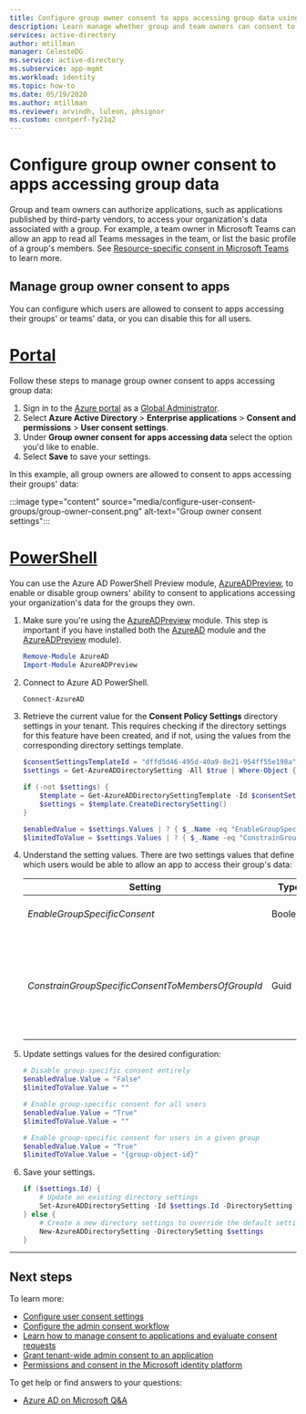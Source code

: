 ```yaml
---
title: Configure group owner consent to apps accessing group data using Azure AD
description: Learn manage whether group and team owners can consent to applications that will have access to the group or team's data.
services: active-directory
author: mtillman
manager: CelesteDG
ms.service: active-directory
ms.subservice: app-mgmt
ms.workload: identity
ms.topic: how-to
ms.date: 05/19/2020
ms.author: mtillman
ms.reviewer: arvindh, luleon, phsignor
ms.custom: contperf-fy21q2
---
```


# Configure group owner consent to apps accessing group data

Group and team owners can authorize applications, such as applications published by third-party vendors, to access your organization's data associated with a group. For example, a team owner in Microsoft Teams can allow an app to read all Teams messages in the team, or list the basic profile of a group's members. See [Resource-specific consent in Microsoft Teams](/microsoftteams/resource-specific-consent) to learn more.

## Manage group owner consent to apps

You can configure which users are allowed to consent to apps accessing their groups' or teams' data, or you can disable this for all users.

# [Portal](#tab/azure-portal)

Follow these steps to manage group owner consent to apps accessing group data:

1. Sign in to the [Azure portal](https://portal.azure.com) as a [Global Administrator](../roles/permissions-reference.md#global-administrator).
2. Select **Azure Active Directory** > **Enterprise applications** > **Consent and permissions** > **User consent settings**.
3. Under **Group owner consent for apps accessing data** select the option you'd like to enable.
4. Select **Save** to save your settings.

In this example, all group owners are allowed to consent to apps accessing their groups' data:

:::image type="content" source="media/configure-user-consent-groups/group-owner-consent.png" alt-text="Group owner consent settings":::

# [PowerShell](#tab/azure-powershell)

You can use the Azure AD PowerShell Preview module, [AzureADPreview](/powershell/module/azuread/?preserve-view=true&view=azureadps-2.0-preview), to enable or disable group owners' ability to consent to applications accessing your organization's data for the groups they own.

1. Make sure you're using the [AzureADPreview](/powershell/module/azuread/?preserve-view=true&view=azureadps-2.0-preview) module. This step is important if you have installed both the [AzureAD](/powershell/module/azuread/) module and the [AzureADPreview](/powershell/module/azuread/?preserve-view=true&view=azureadps-2.0-preview) module).

    ```powershell
    Remove-Module AzureAD
    Import-Module AzureADPreview
    ```

1. Connect to Azure AD PowerShell.

   ```powershell
   Connect-AzureAD
   ```

1. Retrieve the current value for the **Consent Policy Settings** directory settings in your tenant. This requires checking if the directory settings for this feature have been created, and if not, using the values from the corresponding directory settings template.

    ```powershell
    $consentSettingsTemplateId = "dffd5d46-495d-40a9-8e21-954ff55e198a" # Consent Policy Settings
    $settings = Get-AzureADDirectorySetting -All $true | Where-Object { $_.TemplateId -eq $consentSettingsTemplateId }

    if (-not $settings) {
        $template = Get-AzureADDirectorySettingTemplate -Id $consentSettingsTemplateId
        $settings = $template.CreateDirectorySetting()
    }

    $enabledValue = $settings.Values | ? { $_.Name -eq "EnableGroupSpecificConsent" }
    $limitedToValue = $settings.Values | ? { $_.Name -eq "ConstrainGroupSpecificConsentToMembersOfGroupId" }
    ```

1. Understand the setting values. There are two settings values that define which users would be able to allow an app to access their group's data:

    | Setting       | Type         | Description  |
    | ------------- | ------------ | ------------ |
    | _EnableGroupSpecificConsent_   | Boolean | Flag indicating if groups owners are allowed to grant group-specific permissions. |
    | _ConstrainGroupSpecificConsentToMembersOfGroupId_ | Guid | If _EnableGroupSpecificConsent_ is set to "True" and this value set to a group's object ID, members of the identified group will be authorized to grant group-specific permissions to the groups they own. |

1. Update settings values for the desired configuration:

    ```powershell
    # Disable group-specific consent entirely
    $enabledValue.Value = "False"
    $limitedToValue.Value = ""
    ```

    ```powershell
    # Enable group-specific consent for all users
    $enabledValue.Value = "True"
    $limitedToValue.Value = ""
    ```

    ```powershell
    # Enable group-specific consent for users in a given group
    $enabledValue.Value = "True"
    $limitedToValue.Value = "{group-object-id}"
    ```

1. Save your settings.

    ```powershell
    if ($settings.Id) {
        # Update an existing directory settings
        Set-AzureADDirectorySetting -Id $settings.Id -DirectorySetting $settings
    } else {
        # Create a new directory settings to override the default setting 
        New-AzureADDirectorySetting -DirectorySetting $settings
    }
    ```

---

## Next steps

To learn more:

* [Configure user consent settings](configure-user-consent.md)
* [Configure the admin consent workflow](configure-admin-consent-workflow.md)
* [Learn how to manage consent to applications and evaluate consent requests](manage-consent-requests.md)
* [Grant tenant-wide admin consent to an application](grant-admin-consent.md)
* [Permissions and consent in the Microsoft identity platform](../develop/v2-permissions-and-consent.md)

To get help or find answers to your questions:
* [Azure AD on Microsoft Q&A ](/answers/topics/azure-active-directory.html)